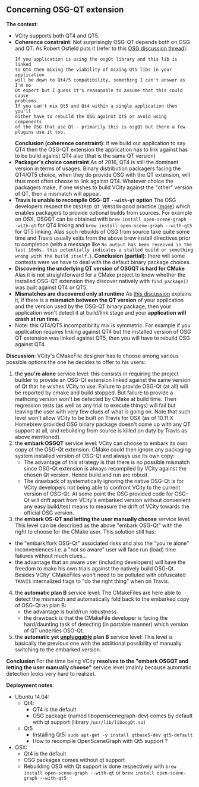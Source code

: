
## Concerning OSG-QT extension
**The context**:
 * VCity supports both QT4 and QT5.
 * **Coherence constraint**:
   Not surprisingly OSG-QT depends both on OSG and QT. As Robert Osfield puts it (refer to this [OSG discussion thread](http://forum.openscenegraph.org/viewtopic.php?t=13713)):
   ```
   If you application is using the osgQt library and this lib is linked
   to Qt4 then mixing the viability of mixing Qt5 libs in your application
   will be down to Qt4/5 compatibility, something I can't answer as I'm no
   Qt expert but I guess it's reasonable to assume that this could cause
   problems.
   If you can't mix Qt5 and Qt4 within a single application then you'll
   either have to rebuild the OSG against Qt5 or avoid using components
   of the OSG that use Qt - primarily this is osgQt but there a few
   plugins use it too.
   ```
   **Conclusion (coherence constraint)**: if we build our application to say QT4 then the OSG-QT extension the application has to link against has to be build against QT4 also (that is the same QT version)
 * **Packager's choice constraint**
   As of 2016, QT4 is still the dominant version in terms of usages. Binary distribution packagers facing the QT4/QT5 choice, when they do provide OSG with the QT extension, will thus most often choose to link against QT4. Whatever choice the packagers make, if one wishes to build VCity against the "other" version of QT, then a mismatch will appear.
 * **Travis is unable to recompile OSG-QT `--with-qt` option**
   The OSG developers respect the `DESIRED_QT_VERSION` good practice ([more]( http://stackoverflow.com/questions/20317354/how-to-compile-open-scene-graph-3-2-with-qt-5-1-and-cmake)) which enables packagers to provide optional builds from sources. For example on OSX, OSGQT can be obtained with `brew install open-scene-graph --with-qt` for QT4 linking and `brew install open-scene-graph --with-qt5` for QT5 linking. Alas such rebuilds of OSG from source take quite some time and Travis usually exits from the above brew install directives prior to completion (with a message like `No output has been received in the last 10m0s, this potentially indicates a stalled build or something wrong with the build itself.`).
   **Conclusion (partial)**: there will some contexts were we have to deal with the default binary package choices.
 * **Discovering the underlying QT version of OSGQT is hard for CMake**
   Alas it is not straightforward for a CMake project to know whether the installed OSG-QT extension they discover natively with `find_package()` was built against QT4 or QT5.  
 * **Mismatches are discovered only at runtime**
  As [this discussion](http://forum.openscenegraph.org/viewtopic.php?t=14999) explains it, if there is a **mismatch between the QT version** of your application and the version used by the OSG-QT binary package, then your application won't detect it at build/link stage and your **application will crash at run time.**
 * Note: this QT4/QT5 incompatibility mix is symmetric. For example if you application requires linking against QT4 but the installed version of OSG QT extension was linked against QT5, then you will have to rebuild OSG against QT4.

**Discussion**:
VCity's CMakeFile designer has to choose among various possible options the one he decides to offer to his users:
 1. the **you're alone** service level:
   this consists in requiring the project builder to provide an OSG-Qt extension linked against the same version of Qt that he wishes VCity to use. Failure to provide OSG-Qt (at all) will be reported by cmake and build stopped. But failure to provide a mathcing version won't be detected by CMake at build time. Then regression tests (as well as any trial to execute things) will fail but leaving the user with very few clues of what is going on. Note that such level won't allow VCity to be built on Travis for OSX (as of 10.11.X Homebrew provided OSG binary package doesn't come up with any QT support at all, and rebuilding from source is killed on duty by Travis as above mentioned).
 2. the **embark OSGQT** service level:
   VCity can choose to embark its own copy of the OSG-Qt extension. CMake could then ignore any packaging system installed version of OSG-Qt and always use its own copy:
    * The advantage of this strategy is that there is no possible mismatch since OSG-Qt extension is always recompiled by VCity against the chosen Qt version. Hence build and run are robust.
    * The drawback of systematically ignoring the native OSG-Qt is for VCity developers not being able to confront VCity to the current version of OSG-Qt. At some point the OSG provided code for OSG-Qt will drift apart from VCity's embarked version without convenient any easy build/test means to measure the drift of VCity towards the official OSG version.
 3. the **embark OS-QT and letting the user manually choose** service level:
   This level can be described as the above "embark OSG-Qt" with the right to choose for the CMake user. This solution still has:
   * the "embark/fork OSG-Qt" associated risks and also the "you're alone" inconveniences i.e. a "not so aware" user will face run (load) time failures without much clues...
   * the advantage that an aware user (including developers) will have the freedom to make his own trials against the natively build OSG-Qt. Besides VCity' CMakeFiles won't need to be polluted with obfuscated `TRAVIS` internalized flags to "do the right thing" when on Travis.
 4. the **automatic plan B** service level:
   The CMakeFiles are here able to detect the mismatch and automatically fold back to the embarked copy of OSG-Qt as plan B:
    * the advantage is build/run robustness
    * the drawback is that the CMakeFile developer is facing the hard/daunting task of detecting (in portable manner) which version of QT underlies OSG-Qt.
 5. the **automatic yet [unpluggable](https://en.wiktionary.org/wiki/unpluggable) plan B** service level:
    This level is basically the previous one with the additional possibility of manually switching to the embarked version.

**Conclusion**
For the time being VCity **resolves to the "embark OSGQT and letting the user manually choose"** service level (mainly because automatic detection looks very hard to realize).

**Deployment notes**:
 * Ubuntu 14.04:
   * Qt4:
     * QT4 is the default
     * OSG package (named libopenscenegraph-dev) comes by default with qt support (library `/usr/lib/libosgQt.so`)
   * Qt5
     * Installing Qt5: `sudo apt-get -y install qtbase5-dev qt5-default`
     * How to recompile OpenSceneGraph with Qt5 support ?
 * OSX:
   * Qt4 is the default
   * OSG packages comes without qt support
   * Rebuilding OSG with Qt support is done respectively with `brew install open-scene-graph --with-qt` or `brew install open-scene-graph --with-qt5` 
